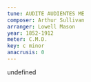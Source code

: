 ```yaml
---
tune: AUDITE AUDIENTES ME
composer: Arthur Sullivan
arranger: Lowell Mason
year: 1852-1912
meter: C.M.D.
key: c minor
anacrusis: 0
---
```

undefined